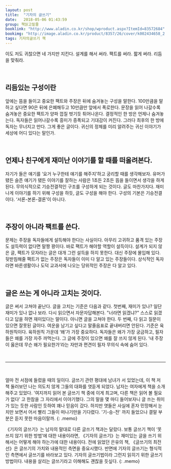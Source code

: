 ```yaml
---
layout: post
title:  "기자의 글쓰기"
date:   2018-05-06 01:43:59
group: 책읽고밑줄
booklink: "http://www.aladin.co.kr/shop/wproduct.aspx?ItemId=83572684"
bookimg: "http://image.aladin.co.kr/product/8357/26/cover/k002434658_2.jpg"
tags: 기자의글쓰기 책
---
```


이도 저도 귀찮으면 네 가지만 지킨다.  설계를 해서 써라. 팩트를 써라. 짧게 써라. 리듬을 맞춰라.  

<br/>

## 리듬있는 구성이란

앞에는 뜸을 들이고 중요한 팩트와 주장은 뒤에 숨겨놓는 구성을 말한다. 100만큼을 말하고 싶다면 90은 뒤에 은폐해두고 10만큼만 앞에서 폭로한다. 문장을 읽어 나갈수록 숨겨놓은 중요한 팩트가 양파 껍질 벗기듯 튀어나온다. 결정적인 한 방은 언제나 숨겨놓는다. 독자들은 읽어나갈수록 흥미가 증폭되고 기대감이 커진다. 그러다 최후의 한 방에 독자는 무너지고 만다. 그게 좋은 글이다. 귀신의 정체를 미리 알려주는 귀신 이야기가 세상에 어디 있다는 말인가. 

<br/>

## 언제나 친구에게 재미난 이야기를 할 때를 떠올려본다. 
자기가 들은 얘기를 ‘요거 누구한테 얘기를 해주지’하고 궁리할 때를 생각해보자. 유머가 됐든 슬픈 얘기가 됐든 이야기를 잘하는 사람은 1초든 2초든 뜸을 들이면서 생각을 하게 된다. 무의식적으로 기승전결적인 구조를 구성하게 되는 것이다. 글도 마찬가지다. 재미나게 이야기를 하기 위해 구성을 하듯, 글도 구성을 해야 한다. 구성의 기본은 기승전결이다. ‘서론-본론-결론’이 아니다. 

<br/>

## 주장이 아니라 팩트를 쓴다. 
문제는 주장을 독자들에게 설득해야 한다는 사실이다. 아무리 고귀하고 품격 있는 주장도 설득력이 없다면 말짱 꽝이다. 바로 팩트가 해야할 역할이 설득이다. 설계가 되지 않은 글, 팩트가 모자라는 글은 대개 그런 설득을 하지 못한다. 대신 주장에 몰입해 있다. 뒷받침해줄 팩트가 없는 주장은 독자들이 이미 다 알고 있는 주장들이다. 상식적인 독자라면 바른생활이나 도덕 교과서에 나오는 당위적인 주장은 다 알고 있다. 

<br/>

## 글은 쓰는 게 아니라 고치는 것이다. 
글은 써서 고쳐야 끝난다. 글을 고치는 기준은 다음과 같다. 첫번째, 재미가 있나? 일단 재미가 있나 없나 보라. 다시 읽으면서 자문자답해본다. "너라면 읽겠냐?" 스스로 읽겠다고 답을 하면 재미있다는 말이다. 아니면 글을 고쳐야 한다. 두 번째, 다 읽고 질문이 있으면 잘못된 글이다. 여운을 남기고 싶다고 말줄음표로 끝내버리면 안된다. 기준은 육하원칙이다. 육하원칙 가운데 ‘왜’가 가장 중요하다. 독자들은 왜가 가장 궁금하고, 필자들은 왜를 가장 자주 까먹는다. 그 글에 주장이 있으면 왜를 잘 쓰지 않게 된다. ‘내 주장이 옳은데 무슨 왜가 필요한가’라는 자만과 편견이 필자 무의식 속에 숨어 있다.

<br/>

*****

<br/>

얼마 전 서점에 들렀을 때의 일이다. 글쓰기 관련 평대에 남녀가 서 있었는데, 이 책 저 책 둘러보던 나는 의도치 않게 그들의 대화를 엿듣게 되었다. 남자는 여자에게 책을 소개해주고 있었다. '여지까지 읽어 본 글쓰기 책 중에 이게 최고며, 다른 책은 읽어 볼 필요가 없다’ 고 한참을 그 자리에서 이야기했다. 그의 말을 몇 마디 들어보자니 글 쓰는 취미가 있는 듯한 사람인 듯하여 꽤나 믿음이 갔다. 하지만 엿들은 사실에 혼자 민망해서 눈치만 보면서 어서 빨리 그들이 떠나기만을 기다렸다. '기-승-전' 까지 들었으나 결말 부분은 듣지 못한 마음이랄까.
{: .memo}

《기자의 글쓰기》는 남자의 말대로 다른 글쓰기 책과는 달랐다. 보통 글쓰기 책이 ‘못쓰지 않기 위한 방법’에 대한 내용이라면, 《기자의 글쓰기》는 재미있는 글을 쓰기 위해서는 어떻게 해야 하는가에 대한 내용이다. 전에 읽었던 은유의 책, 《글쓰기의 최전선》은 글쓰기의 가치와 내용적인 측면을 중요시했다. 반면에 기자의 글쓰기는 형식적인 측면에서 글쓰기를 바라보고 있다. 기자의 글쓰기법이라 그런지 읽히기 위한 글쓰기 방법이다. 내용을 살리는 글쓰기라고 이해해도 괜찮을 듯싶다.
{: .memo}

<br/>